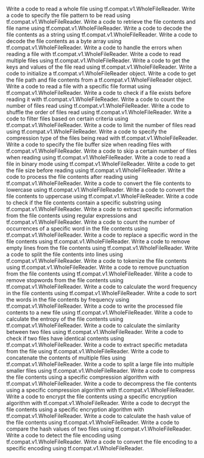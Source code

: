 Write a code to read a whole file using tf.compat.v1.WholeFileReader.
Write a code to specify the file pattern to be read using tf.compat.v1.WholeFileReader.
Write a code to retrieve the file contents and file name using tf.compat.v1.WholeFileReader.
Write a code to decode the file contents as a string using tf.compat.v1.WholeFileReader.
Write a code to decode the file contents as a byte array using tf.compat.v1.WholeFileReader.
Write a code to handle the errors when reading a file with tf.compat.v1.WholeFileReader.
Write a code to read multiple files using tf.compat.v1.WholeFileReader.
Write a code to get the keys and values of the file read using tf.compat.v1.WholeFileReader.
Write a code to initialize a tf.compat.v1.WholeFileReader object.
Write a code to get the file path and file contents from a tf.compat.v1.WholeFileReader object.
Write a code to read a file with a specific file format using tf.compat.v1.WholeFileReader.
Write a code to check if a file exists before reading it with tf.compat.v1.WholeFileReader.
Write a code to count the number of files read using tf.compat.v1.WholeFileReader.
Write a code to shuffle the order of files read using tf.compat.v1.WholeFileReader.
Write a code to filter files based on certain criteria using tf.compat.v1.WholeFileReader.
Write a code to limit the number of files read using tf.compat.v1.WholeFileReader.
Write a code to specify the compression type of the files being read with tf.compat.v1.WholeFileReader.
Write a code to specify the file buffer size when reading files with tf.compat.v1.WholeFileReader.
Write a code to skip a certain number of files when reading using tf.compat.v1.WholeFileReader.
Write a code to read a file in binary mode using tf.compat.v1.WholeFileReader.
Write a code to get the file size before reading using tf.compat.v1.WholeFileReader.
Write a code to process the file contents after reading using tf.compat.v1.WholeFileReader.
Write a code to convert the file contents to lowercase using tf.compat.v1.WholeFileReader.
Write a code to convert the file contents to uppercase using tf.compat.v1.WholeFileReader.
Write a code to check if the file contents contain a specific substring using tf.compat.v1.WholeFileReader.
Write a code to extract specific information from the file contents using regular expressions and tf.compat.v1.WholeFileReader.
Write a code to count the number of occurrences of a specific word in the file contents using tf.compat.v1.WholeFileReader.
Write a code to replace a specific word in the file contents using tf.compat.v1.WholeFileReader.
Write a code to remove empty lines from the file contents using tf.compat.v1.WholeFileReader.
Write a code to split the file contents into lines using tf.compat.v1.WholeFileReader.
Write a code to tokenize the file contents using tf.compat.v1.WholeFileReader.
Write a code to remove punctuation from the file contents using tf.compat.v1.WholeFileReader.
Write a code to remove stopwords from the file contents using tf.compat.v1.WholeFileReader.
Write a code to calculate the word frequency in the file contents using tf.compat.v1.WholeFileReader.
Write a code to sort the words in the file contents by frequency using tf.compat.v1.WholeFileReader.
Write a code to write the processed file contents to a new file using tf.compat.v1.WholeFileReader.
Write a code to calculate the entropy of the file contents using tf.compat.v1.WholeFileReader.
Write a code to calculate the similarity between two files using tf.compat.v1.WholeFileReader.
Write a code to check if two files have identical contents using tf.compat.v1.WholeFileReader.
Write a code to extract specific metadata from the file using tf.compat.v1.WholeFileReader.
Write a code to concatenate the contents of multiple files using tf.compat.v1.WholeFileReader.
Write a code to split a large file into multiple smaller files using tf.compat.v1.WholeFileReader.
Write a code to compress the file contents using a specific compression algorithm with tf.compat.v1.WholeFileReader.
Write a code to decompress the file contents using a specific compression algorithm with tf.compat.v1.WholeFileReader.
Write a code to encrypt the file contents using a specific encryption algorithm with tf.compat.v1.WholeFileReader.
Write a code to decrypt the file contents using a specific encryption algorithm with tf.compat.v1.WholeFileReader.
Write a code to calculate the hash value of the file contents using tf.compat.v1.WholeFileReader.
Write a code to compare the hash values of two files using tf.compat.v1.WholeFileReader.
Write a code to detect the file encoding using tf.compat.v1.WholeFileReader.
Write a code to convert the file encoding to a specific encoding using tf.compat.v1.WholeFileReader.